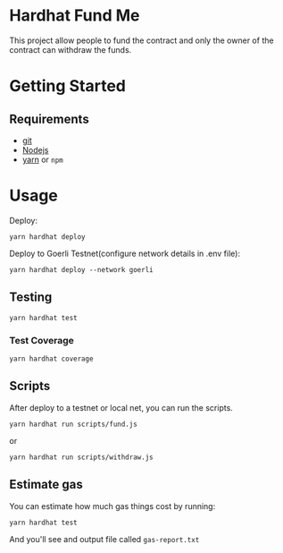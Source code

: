 # Hardhat Fund Me

<p>This project allow people to fund the contract and only the owner of the contract can withdraw the funds.<p>


# Getting Started

## Requirements

- [git](https://git-scm.com/book/en/v2/Getting-Started-Installing-Git)
- [Nodejs](https://nodejs.org/en/)
- [yarn](https://yarnpkg.com/getting-started/install) or `npm`

# Usage

Deploy:

```
yarn hardhat deploy
```

Deploy to Goerli Testnet(configure network details in .env file): 

```
yarn hardhat deploy --network goerli
```


## Testing

```
yarn hardhat test
```

### Test Coverage

```
yarn hardhat coverage
```

## Scripts

After deploy to a testnet or local net, you can run the scripts. 

```
yarn hardhat run scripts/fund.js
```

or
```
yarn hardhat run scripts/withdraw.js
```

## Estimate gas

You can estimate how much gas things cost by running:

```
yarn hardhat test
```

And you'll see and output file called `gas-report.txt`
